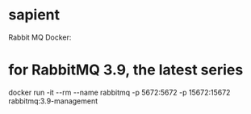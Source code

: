 # sapient

Rabbit MQ Docker:

# for RabbitMQ 3.9, the latest series
docker run -it --rm --name rabbitmq -p 5672:5672 -p 15672:15672 rabbitmq:3.9-management
